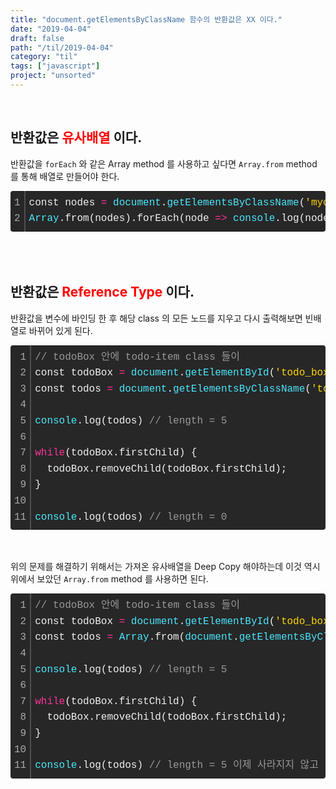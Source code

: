 ```yaml
---
title: "document.getElementsByClassName 함수의 반환값은 XX 이다."
date: "2019-04-04"
draft: false
path: "/til/2019-04-04"
category: "til"
tags: ["javascript"]
project: "unsorted"
---
```


<br />

## 반환값은 <span style="color: red;">유사배열</span> 이다.

반환값을 `forEach` 와 같은 Array method 를 사용하고 싶다면 `Array.from` method 를 통해 배열로 만들어야 한다.

<div class="colorscripter-code" style="color:#f0f0f0; font-family:Consolas, 'Liberation Mono', Menlo, Courier, monospace !important; position:relative !important; overflow:auto"><table class="colorscripter-code-table" style="margin:0; padding:0; border:none; background-color:#272727; border-radius:4px;" cellspacing="0" cellpadding="0"><tr><td style="padding:6px; border-right:2px solid #4f4f4f"><div style="margin:0; padding:0; word-break:normal; text-align:right; color:#aaa; font-family:Consolas, 'Liberation Mono', Menlo, Courier, monospace !important; line-height:160%"><div style="line-height:160%">1</div><div style="line-height:160%">2</div></div></td><td style="padding:6px 0"><div style="margin:0; padding:0; color:#f0f0f0; font-family:Consolas, 'Liberation Mono', Menlo, Courier, monospace !important; line-height:160%"><div style="padding:0 6px; white-space:pre; line-height:160%">const&nbsp;nodes&nbsp;<span style="color:#0086b3"></span><span style="color:#ff3399">=</span>&nbsp;<span style="color:#4be6fa">document</span>.<span style="color:#4be6fa">getElementsByClassName</span>(<span style="color:#ffd500">'myclass'</span>);</div><div style="padding:0 6px; white-space:pre; line-height:160%"><span style="color:#4be6fa">Array</span>.from(nodes).forEach(node&nbsp;<span style="color:#0086b3"></span><span style="color:#ff3399">=</span><span style="color:#0086b3"></span><span style="color:#ff3399">&gt;</span>&nbsp;<span style="color:#4be6fa">console</span>.log(node));</div></div></td></tr></table></div>

<br />
<br />
<br />

## 반환값은 <span style="color: red;">Reference Type</span> 이다.

반환값을 변수에 바인딩 한 후 해당 class 의 모든 노드를 지우고 다시 출력해보면 빈배열로 바뀌어 있게 된다.

<div class="colorscripter-code" style="color:#f0f0f0; font-family:Consolas, 'Liberation Mono', Menlo, Courier, monospace !important; position:relative !important; overflow:auto"><table class="colorscripter-code-table" style="margin:0; padding:0; border:none; background-color:#272727; border-radius:4px;" cellspacing="0" cellpadding="0"><tr><td style="padding:6px; border-right:2px solid #4f4f4f"><div style="margin:0; padding:0; word-break:normal; text-align:right; color:#aaa; font-family:Consolas, 'Liberation Mono', Menlo, Courier, monospace !important; line-height:160%"><div style="line-height:160%">1</div><div style="line-height:160%">2</div><div style="line-height:160%">3</div><div style="line-height:160%">4</div><div style="line-height:160%">5</div><div style="line-height:160%">6</div><div style="line-height:160%">7</div><div style="line-height:160%">8</div><div style="line-height:160%">9</div><div style="line-height:160%">10</div><div style="line-height:160%">11</div></div></td><td style="padding:6px 0"><div style="margin:0; padding:0; color:#f0f0f0; font-family:Consolas, 'Liberation Mono', Menlo, Courier, monospace !important; line-height:160%"><div style="padding:0 6px; white-space:pre; line-height:160%"><span style="color:#999999">//&nbsp;todoBox&nbsp;안에&nbsp;todo-item&nbsp;class&nbsp;들이&nbsp;</span></div><div style="padding:0 6px; white-space:pre; line-height:160%">const&nbsp;todoBox&nbsp;<span style="color:#0086b3"></span><span style="color:#ff3399">=</span>&nbsp;<span style="color:#4be6fa">document</span>.<span style="color:#4be6fa">getElementById</span>(<span style="color:#ffd500">'todo_box'</span>);</div><div style="padding:0 6px; white-space:pre; line-height:160%">const&nbsp;todos&nbsp;<span style="color:#0086b3"></span><span style="color:#ff3399">=</span>&nbsp;<span style="color:#4be6fa">document</span>.<span style="color:#4be6fa">getElementsByClassName</span>(<span style="color:#ffd500">'todo-item'</span>);</div><div style="padding:0 6px; white-space:pre; line-height:160%">&nbsp;</div><div style="padding:0 6px; white-space:pre; line-height:160%"><span style="color:#4be6fa">console</span>.log(todos)&nbsp;<span style="color:#999999">//&nbsp;length&nbsp;=&nbsp;5</span></div><div style="padding:0 6px; white-space:pre; line-height:160%">&nbsp;</div><div style="padding:0 6px; white-space:pre; line-height:160%"><span style="color:#ff3399">while</span>(todoBox.firstChild)&nbsp;{</div><div style="padding:0 6px; white-space:pre; line-height:160%">&nbsp;&nbsp;todoBox.removeChild(todoBox.firstChild);</div><div style="padding:0 6px; white-space:pre; line-height:160%">}</div><div style="padding:0 6px; white-space:pre; line-height:160%">&nbsp;</div><div style="padding:0 6px; white-space:pre; line-height:160%"><span style="color:#4be6fa">console</span>.log(todos)&nbsp;<span style="color:#999999">//&nbsp;length&nbsp;=&nbsp;0</span></div></div></td></tr></table></div>

<br />
<br />

위의 문제를 해결하기 위해서는 가져온 유사배열을 Deep Copy 해야하는데 이것 역시 위에서 보았던 `Array.from` method 를 사용하면 된다.

<div class="colorscripter-code" style="color:#f0f0f0; font-family:Consolas, 'Liberation Mono', Menlo, Courier, monospace !important; position:relative !important; overflow:auto"><table class="colorscripter-code-table" style="margin:0; padding:0; border:none; background-color:#272727; border-radius:4px;" cellspacing="0" cellpadding="0"><tr><td style="padding:6px; border-right:2px solid #4f4f4f"><div style="margin:0; padding:0; word-break:normal; text-align:right; color:#aaa; font-family:Consolas, 'Liberation Mono', Menlo, Courier, monospace !important; line-height:160%"><div style="line-height:160%">1</div><div style="line-height:160%">2</div><div style="line-height:160%">3</div><div style="line-height:160%">4</div><div style="line-height:160%">5</div><div style="line-height:160%">6</div><div style="line-height:160%">7</div><div style="line-height:160%">8</div><div style="line-height:160%">9</div><div style="line-height:160%">10</div><div style="line-height:160%">11</div></div></td><td style="padding:6px 0"><div style="margin:0; padding:0; color:#f0f0f0; font-family:Consolas, 'Liberation Mono', Menlo, Courier, monospace !important; line-height:160%"><div style="padding:0 6px; white-space:pre; line-height:160%"><span style="color:#999999">//&nbsp;todoBox&nbsp;안에&nbsp;todo-item&nbsp;class&nbsp;들이&nbsp;</span></div><div style="padding:0 6px; white-space:pre; line-height:160%">const&nbsp;todoBox&nbsp;<span style="color:#0086b3"></span><span style="color:#ff3399">=</span>&nbsp;<span style="color:#4be6fa">document</span>.<span style="color:#4be6fa">getElementById</span>(<span style="color:#ffd500">'todo_box'</span>);</div><div style="padding:0 6px; white-space:pre; line-height:160%">const&nbsp;todos&nbsp;<span style="color:#0086b3"></span><span style="color:#ff3399">=</span>&nbsp;<span style="color:#4be6fa">Array</span>.from(<span style="color:#4be6fa">document</span>.<span style="color:#4be6fa">getElementsByClassName</span>(<span style="color:#ffd500">'todo-item'</span>));</div><div style="padding:0 6px; white-space:pre; line-height:160%">&nbsp;</div><div style="padding:0 6px; white-space:pre; line-height:160%"><span style="color:#4be6fa">console</span>.log(todos)&nbsp;<span style="color:#999999">//&nbsp;length&nbsp;=&nbsp;5</span></div><div style="padding:0 6px; white-space:pre; line-height:160%">&nbsp;</div><div style="padding:0 6px; white-space:pre; line-height:160%"><span style="color:#ff3399">while</span>(todoBox.firstChild)&nbsp;{</div><div style="padding:0 6px; white-space:pre; line-height:160%">&nbsp;&nbsp;todoBox.removeChild(todoBox.firstChild);</div><div style="padding:0 6px; white-space:pre; line-height:160%">}</div><div style="padding:0 6px; white-space:pre; line-height:160%">&nbsp;</div><div style="padding:0 6px; white-space:pre; line-height:160%"><span style="color:#4be6fa">console</span>.log(todos)&nbsp;<span style="color:#999999">//&nbsp;length&nbsp;=&nbsp;5&nbsp;이제&nbsp;사라지지&nbsp;않고&nbsp;배열안에&nbsp;담겨있음을&nbsp;확인할&nbsp;수&nbsp;있다.</span></div></div></td></tr></table></div>